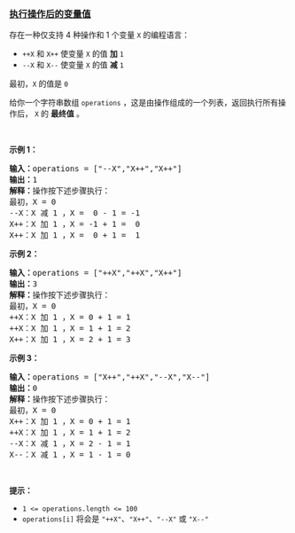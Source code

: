 ### [执行操作后的变量值](https://leetcode-cn.com/problems/final-value-of-variable-after-performing-operations)

<p>存在一种仅支持 4 种操作和 1 个变量 <code>X</code> 的编程语言：</p>

<ul>
	<li><code>++X</code> 和 <code>X++</code> 使变量 <code>X</code> 的值 <strong>加</strong> <code>1</code></li>
	<li><code>--X</code> 和 <code>X--</code> 使变量 <code>X</code> 的值 <strong>减</strong> <code>1</code></li>
</ul>

<p>最初，<code>X</code> 的值是 <code>0</code></p>

<p>给你一个字符串数组 <code>operations</code> ，这是由操作组成的一个列表，返回执行所有操作后，<em> </em><code>X</code> 的 <strong>最终值</strong> 。</p>

<p>&nbsp;</p>

<p><strong>示例 1：</strong></p>

<pre>
<strong>输入：</strong>operations = ["--X","X++","X++"]
<strong>输出：</strong>1
<strong>解释：</strong>操作按下述步骤执行：
最初，X = 0
--X：X 减 1 ，X =  0 - 1 = -1
X++：X 加 1 ，X = -1 + 1 =  0
X++：X 加 1 ，X =  0 + 1 =  1
</pre>

<p><strong>示例 2：</strong></p>

<pre>
<strong>输入：</strong>operations = ["++X","++X","X++"]
<strong>输出：</strong>3
<strong>解释：</strong>操作按下述步骤执行： 
最初，X = 0
++X：X 加 1 ，X = 0 + 1 = 1
++X：X 加 1 ，X = 1 + 1 = 2
X++：X 加 1 ，X = 2 + 1 = 3
</pre>

<p><strong>示例 3：</strong></p>

<pre>
<strong>输入：</strong>operations = ["X++","++X","--X","X--"]
<strong>输出：</strong>0
<strong>解释：</strong>操作按下述步骤执行：
最初，X = 0
X++：X 加 1 ，X = 0 + 1 = 1
++X：X 加 1 ，X = 1 + 1 = 2
--X：X 减 1 ，X = 2 - 1 = 1
X--：X 减 1 ，X = 1 - 1 = 0
</pre>

<p>&nbsp;</p>

<p><strong>提示：</strong></p>

<ul>
	<li><code>1 &lt;= operations.length &lt;= 100</code></li>
	<li><code>operations[i]</code> 将会是 <code>"++X"</code>、<code>"X++"</code>、<code>"--X"</code> 或 <code>"X--"</code></li>
</ul>

